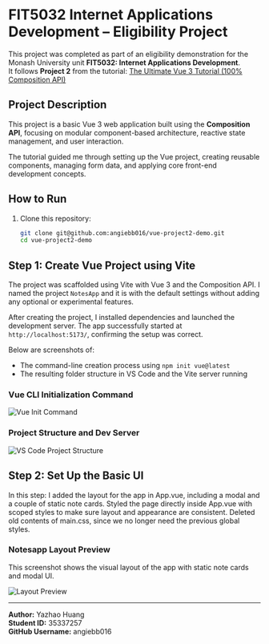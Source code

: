 # FIT5032 Internet Applications Development – Eligibility Project

This project was completed as part of an eligibility demonstration for the Monash University unit **FIT5032: Internet Applications Development**.  
It follows **Project 2** from the tutorial: [The Ultimate Vue 3 Tutorial (100% Composition API)](https://www.youtube.com/watch?v=I_xLMmNeLDY)

## Project Description

This project is a basic Vue 3 web application built using the **Composition API**, focusing on modular component-based architecture, reactive state management, and user interaction.

The tutorial guided me through setting up the Vue project, creating reusable components, managing form data, and applying core front-end development concepts.

## How to Run

1. Clone this repository:
   ```bash
   git clone git@github.com:angiebb016/vue-project2-demo.git
   cd vue-project2-demo

## Step 1: Create Vue Project using Vite

The project was scaffolded using Vite with Vue 3 and the Composition API. I named the project `NotesApp` and it is with the default settings without adding any optional or experimental features.

After creating the project, I installed dependencies and launched the development server. The app successfully started at `http://localhost:5173/`, confirming the setup was correct.

Below are screenshots of:
- The command-line creation process using `npm init vue@latest`
- The resulting folder structure in VS Code and the Vite server running

### Vue CLI Initialization Command

![Vue Init Command](./screenshots/vue-init-command.jpg)

### Project Structure and Dev Server

![VS Code Project Structure](./screenshots/vue-vscode-structure.jpg)

## Step 2: Set Up the Basic UI

In this step:
I added the layout for the app in App.vue, including a modal and a couple of static note cards.
Styled the page directly inside App.vue with scoped styles to make sure layout and appearance are consistent.
Deleted old contents of main.css, since we no longer need the previous global styles.

### Notesapp Layout Preview

This screenshot shows the visual layout of the app with static note cards and modal UI.

![Layout Preview](./screenshots/notesapp-layout-preview.jpg)

---

**Author:** Yazhao Huang  
**Student ID:** 35337257  
**GitHub Username:** angiebb016

